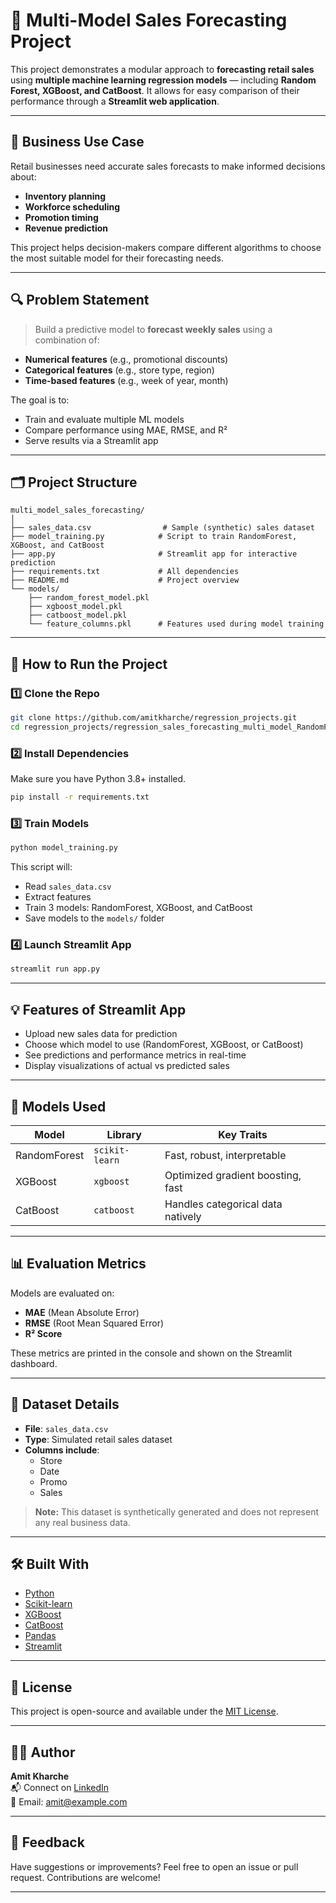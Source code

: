 
# 🧠 Multi-Model Sales Forecasting Project

This project demonstrates a modular approach to **forecasting retail sales** using **multiple machine learning regression models** — including **Random Forest, XGBoost, and CatBoost**. It allows for easy comparison of their performance through a **Streamlit web application**.

---

## 📌 Business Use Case

Retail businesses need accurate sales forecasts to make informed decisions about:
- **Inventory planning**
- **Workforce scheduling**
- **Promotion timing**
- **Revenue prediction**

This project helps decision-makers compare different algorithms to choose the most suitable model for their forecasting needs.

---

## 🔍 Problem Statement

> Build a predictive model to **forecast weekly sales** using a combination of:
- **Numerical features** (e.g., promotional discounts)
- **Categorical features** (e.g., store type, region)
- **Time-based features** (e.g., week of year, month)

The goal is to:
- Train and evaluate multiple ML models
- Compare performance using MAE, RMSE, and R²
- Serve results via a Streamlit app

---

## 🗂️ Project Structure

```
multi_model_sales_forecasting/
│
├── sales_data.csv                # Sample (synthetic) sales dataset
├── model_training.py            # Script to train RandomForest, XGBoost, and CatBoost
├── app.py                       # Streamlit app for interactive prediction
├── requirements.txt             # All dependencies
├── README.md                    # Project overview
└── models/
    ├── random_forest_model.pkl
    ├── xgboost_model.pkl
    ├── catboost_model.pkl
    └── feature_columns.pkl      # Features used during model training
```

---

## 🚀 How to Run the Project

### 1️⃣ Clone the Repo

```bash
git clone https://github.com/amitkharche/regression_projects.git
cd regression_projects/regression_sales_forecasting_multi_model_RandomForest_XGBoost_CatBoost
```

### 2️⃣ Install Dependencies

Make sure you have Python 3.8+ installed.

```bash
pip install -r requirements.txt
```

### 3️⃣ Train Models

```bash
python model_training.py
```

This script will:
- Read `sales_data.csv`
- Extract features
- Train 3 models: RandomForest, XGBoost, and CatBoost
- Save models to the `models/` folder

### 4️⃣ Launch Streamlit App

```bash
streamlit run app.py
```

---

## 💡 Features of Streamlit App

- Upload new sales data for prediction
- Choose which model to use (RandomForest, XGBoost, or CatBoost)
- See predictions and performance metrics in real-time
- Display visualizations of actual vs predicted sales

---

## 🧪 Models Used

| Model         | Library          | Key Traits                            |
|---------------|------------------|----------------------------------------|
| RandomForest  | `scikit-learn`   | Fast, robust, interpretable            |
| XGBoost       | `xgboost`        | Optimized gradient boosting, fast      |
| CatBoost      | `catboost`       | Handles categorical data natively      |

---

## 📊 Evaluation Metrics

Models are evaluated on:
- **MAE** (Mean Absolute Error)
- **RMSE** (Root Mean Squared Error)
- **R² Score**

These metrics are printed in the console and shown on the Streamlit dashboard.

---

## 📁 Dataset Details

- **File**: `sales_data.csv`
- **Type**: Simulated retail sales dataset
- **Columns include**:
  - Store
  - Date
  - Promo
  - Sales

> **Note:** This dataset is synthetically generated and does not represent any real business data.

---

## 🛠️ Built With

- [Python](https://www.python.org/)
- [Scikit-learn](https://scikit-learn.org/)
- [XGBoost](https://xgboost.ai/)
- [CatBoost](https://catboost.ai/)
- [Pandas](https://pandas.pydata.org/)
- [Streamlit](https://streamlit.io/)

---

## 🧾 License

This project is open-source and available under the [MIT License](LICENSE).

---

## 🙋‍♂️ Author

**Amit Kharche**  
📬 Connect on [LinkedIn](https://www.linkedin.com/in/your-link/)  
📧 Email: amit@example.com

---

## 💬 Feedback

Have suggestions or improvements? Feel free to open an issue or pull request. Contributions are welcome!

---




